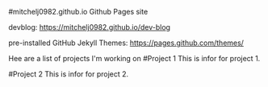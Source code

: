 #mitchelj0982.github.io
Github Pages site

devblog: https://mitchelj0982.github.io/dev-blog

pre-installed GitHub Jekyll Themes: https://pages.github.com/themes/

Hee are a list of projects I'm working on
#Project 1
This is infor for project 1.

#Project 2
This is infor for project 2.
